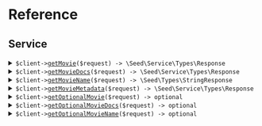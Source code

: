 # Reference
## Service
<details><summary><code>$client-><a href="/Seed/Service/ServiceClient.php">getMovie</a>($request) -> \Seed\Service\Types\Response</code></summary>
<dl>
<dd>

#### 🔌 Usage

<dl>
<dd>

<dl>
<dd>

```php
$client->service->getMovie(
    $request,
);
```
</dd>
</dl>
</dd>
</dl>

#### ⚙️ Parameters

<dl>
<dd>

<dl>
<dd>

**$request:** `string` 
    
</dd>
</dl>
</dd>
</dl>


</dd>
</dl>
</details>

<details><summary><code>$client-><a href="/Seed/Service/ServiceClient.php">getMovieDocs</a>($request) -> \Seed\Service\Types\Response</code></summary>
<dl>
<dd>

#### 🔌 Usage

<dl>
<dd>

<dl>
<dd>

```php
$client->service->getMovieDocs(
    $request,
);
```
</dd>
</dl>
</dd>
</dl>

#### ⚙️ Parameters

<dl>
<dd>

<dl>
<dd>

**$request:** `string` 
    
</dd>
</dl>
</dd>
</dl>


</dd>
</dl>
</details>

<details><summary><code>$client-><a href="/Seed/Service/ServiceClient.php">getMovieName</a>($request) -> \Seed\Types\StringResponse</code></summary>
<dl>
<dd>

#### 🔌 Usage

<dl>
<dd>

<dl>
<dd>

```php
$client->service->getMovieName(
    $request,
);
```
</dd>
</dl>
</dd>
</dl>

#### ⚙️ Parameters

<dl>
<dd>

<dl>
<dd>

**$request:** `string` 
    
</dd>
</dl>
</dd>
</dl>


</dd>
</dl>
</details>

<details><summary><code>$client-><a href="/Seed/Service/ServiceClient.php">getMovieMetadata</a>($request) -> \Seed\Service\Types\Response</code></summary>
<dl>
<dd>

#### 🔌 Usage

<dl>
<dd>

<dl>
<dd>

```php
$client->service->getMovieMetadata(
    $request,
);
```
</dd>
</dl>
</dd>
</dl>

#### ⚙️ Parameters

<dl>
<dd>

<dl>
<dd>

**$request:** `string` 
    
</dd>
</dl>
</dd>
</dl>


</dd>
</dl>
</details>

<details><summary><code>$client-><a href="/Seed/Service/ServiceClient.php">getOptionalMovie</a>($request) -> optional</code></summary>
<dl>
<dd>

#### 🔌 Usage

<dl>
<dd>

<dl>
<dd>

```php
$client->service->getOptionalMovie(
    $request,
);
```
</dd>
</dl>
</dd>
</dl>

#### ⚙️ Parameters

<dl>
<dd>

<dl>
<dd>

**$request:** `string` 
    
</dd>
</dl>
</dd>
</dl>


</dd>
</dl>
</details>

<details><summary><code>$client-><a href="/Seed/Service/ServiceClient.php">getOptionalMovieDocs</a>($request) -> optional</code></summary>
<dl>
<dd>

#### 🔌 Usage

<dl>
<dd>

<dl>
<dd>

```php
$client->service->getOptionalMovieDocs(
    $request,
);
```
</dd>
</dl>
</dd>
</dl>

#### ⚙️ Parameters

<dl>
<dd>

<dl>
<dd>

**$request:** `string` 
    
</dd>
</dl>
</dd>
</dl>


</dd>
</dl>
</details>

<details><summary><code>$client-><a href="/Seed/Service/ServiceClient.php">getOptionalMovieName</a>($request) -> optional</code></summary>
<dl>
<dd>

#### 🔌 Usage

<dl>
<dd>

<dl>
<dd>

```php
$client->service->getOptionalMovieName(
    $request,
);
```
</dd>
</dl>
</dd>
</dl>

#### ⚙️ Parameters

<dl>
<dd>

<dl>
<dd>

**$request:** `string` 
    
</dd>
</dl>
</dd>
</dl>


</dd>
</dl>
</details>
